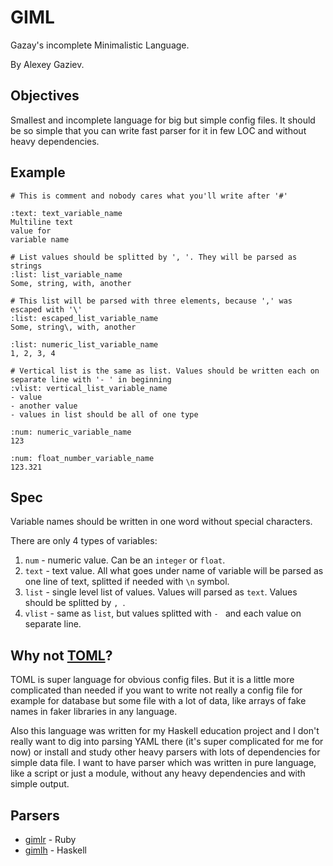 # GIML

Gazay's incomplete Minimalistic Language.

By Alexey Gaziev.

## Objectives

Smallest and incomplete language for big but simple config files.
It should be so simple that you can write fast parser for it in few LOC and without heavy dependencies.

## Example

```giml
# This is comment and nobody cares what you'll write after '#'

:text: text_variable_name
Multiline text
value for
variable name

# List values should be splitted by ', '. They will be parsed as strings
:list: list_variable_name
Some, string, with, another

# This list will be parsed with three elements, because ',' was escaped with '\'
:list: escaped_list_variable_name
Some, string\, with, another

:list: numeric_list_variable_name
1, 2, 3, 4

# Vertical list is the same as list. Values should be written each on separate line with '- ' in beginning
:vlist: vertical_list_variable_name
- value
- another value
- values in list should be all of one type

:num: numeric_variable_name
123

:num: float_number_variable_name
123.321
```

## Spec

Variable names should be written in one word without special characters.

There are only 4 types of variables:

1. `num`    - numeric value. Can be an `integer` or `float`.
2. `text`   - text value. All what goes under name of variable will be parsed as one line of text, splitted if needed with `\n` symbol.
3. `list`   - single level list of values. Values will parsed as `text`. Values should be splitted by `, `.
4. `vlist`  - same as `list`, but values splitted with `- ` and each value on separate line.

## Why not [TOML](https://github.com/toml-lang/toml)?

TOML is super language for obvious config files.
But it is a little more complicated than needed
if you want to write not really a config file
for example for database but some file with a lot of data,
like arrays of fake names in faker libraries in any language.

Also this language was written for my Haskell education project
and I don't really want to dig into parsing
YAML there (it's super complicated for me for now) or
install and study other heavy parsers with lots of dependencies for simple data file.
I want to have parser which was written in pure language,
like a script or just a module, without any heavy dependencies and with simple output.

## Parsers

- [gimlr](https://github.com/gazay/gimlr) - Ruby
- [gimlh](https://github.com/gazay/gimlh) - Haskell
